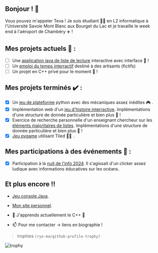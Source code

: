 ## Bonjour ! 👋

Vous pouvez m'appeler Teva ! Je suis étudiant 👨‍🎓 en L2 informatique à l'Université Savoie Mont Blanc aux Bourget du Lac et je travaille le week end à l'aéroport de Chambéry ✈️ !

## Mes projets actuels 🔭 :
- [ ] Une [application java de liste de lecture](https://github.com/TevaPhilippe05/Perso_Appli_Lst_Lecture) interactive avec interface 📖 !
- [ ] Un [emploi du temps interractif](https://github.com/TevaPhilippe05/L2_Edt_Interractif_Artisants) destiné à des artisants (fictifs)
- [ ] Un projet en C++ privé pour le moment 🤫 !

## Mes projets terminés ✔️ : 
- [x] Un [jeu de plateforme](https://github.com/Maz0ky/L2_Jeu_Pygame) python avec des mécaniques assez inédites 🎮 .
- [x] Implémentation web d'un [jeu d'histoire interractive](https://github.com/jtrognon/L1_Projet_Jeux_Web). Implémentations d'une structure de donnée particulière et bien plus 🔖 !
- [x] Exercice de recherche personnelle d'un enseignant chercheur sur les [éléments majoritaires de listes](https://github.com/TevaPhilippe05/L1_Recherche_Elements_Majoritaires_Listes). Implémentations d'une structure de donnée particulière et bien plus 🤔 !
- [x] [Jeu pygame](https://github.com/Tathoon/Terminale_Jeux_Python) utilisant Tiled 👨‍💻 .

## Mes participations à des événements 🧋 :
- [x] Participation à la [nuit de l'info 2024](https://github.com/TommyDIL/Nuit-Info-2024). Il s'agissait d'un clicker assez ludique avec informations éducatives sur les océans.

## Et plus encore !!
- [Jeu console Java](https://github.com/TevaPhilippe05/L2_Jeu_Ile_Console_Java).
- [Mon site personnel](https://github.com/TevaPhilippe05/Perso_Site_Internet).

- 🌱 J'apprends actuellement le C++ 🤫

- 📫 Pour me contacter -> liens en biographie !

> trophies ``(ryo-ma/github-profile-trophy)``

![trophy](https://github-profile-trophy.vercel.app/?username=TevaPhilippe05&theme=onedark&column=6&no-frame=true&title=Commits,Repositories,Followers)
